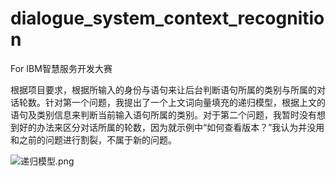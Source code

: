 # dialogue_system_context_recognition
For IBM智慧服务开发大赛

根据项目要求，根据所输入的身份与语句来让后台判断语句所属的类别与所属的对话轮数。针对第一个问题，我提出了一个上文词向量填充的递归模型，根据上文的语句及类别信息来判断当前输入语句所属的类别。对于第二个问题，我暂时没有想到好的办法来区分对话所属的轮数，因为就示例中“如何查看版本？”我认为并没用和之前的问题进行割裂，不属于新的问题。


![递归模型.png](https://github.com/dialogue_system_context_recognition/single_dialogue_context_recognition/递归模型.png)
      
